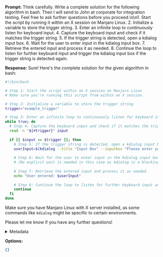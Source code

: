 **Prompt:**
Think carefully. Write a complete solution for the following algorithm in bash. Then I will send to John at corporate for integration testing. Feel free to ask further questions before you proceed.\n\n1. Start the script by running it within an X session on Manjaro Linux.
2. Initialize a variable to store the trigger string.
3. Enter an infinite loop to continuously listen for keyboard input.
4. Capture the keyboard input and check if it matches the trigger string.
5. If the trigger string is detected, open a kdialog input box.
6. Wait for the user to enter input in the kdialog input box.
7. Retrieve the entered input and process it as needed.
8. Continue the loop to listen for further keyboard input and trigger the kdialog input box if the trigger string is detected again.

**Response:**
Sure! Here's the complete solution for the given algorithm in bash:

```bash
#!/bin/bash

# Step 1: Start the script within an X session on Manjaro Linux
# Make sure you're running this script from within an X session.

# Step 2: Initialize a variable to store the trigger string
trigger="example_trigger"

# Step 3: Enter an infinite loop to continuously listen for keyboard input
while true; do
  # Step 4: Capture the keyboard input and check if it matches the trigger string
  read -n "${#trigger}" input
  
  if [[ $input == $trigger ]]; then
    # Step 5: If the trigger string is detected, open a kdialog input box
    userInput=$(kdialog --title "Input Box" --inputbox "Please enter your input:")
    
    # Step 6: Wait for the user to enter input in the kdialog input box
    # (No explicit wait is needed in this case as kdialog is a blocking command)
    
    # Step 7: Retrieve the entered input and process it as needed
    echo "User entered: $userInput"
    
    # Step 8: Continue the loop to listen for further keyboard input and trigger the kdialog input box if the trigger string is detected again
    continue
  fi
done
```

Make sure you have Manjaro Linux with X server installed, as some commands like `kdialog` might be specific to certain environments.

Please let me know if you have any further questions!

<details><summary>Metadata</summary>

- Duration: 13066 ms
- Datetime: 2023-09-16T12:29:55.421317
- Model: gpt-3.5-turbo-0613

</details>

**Options:**
```json
{}
```

